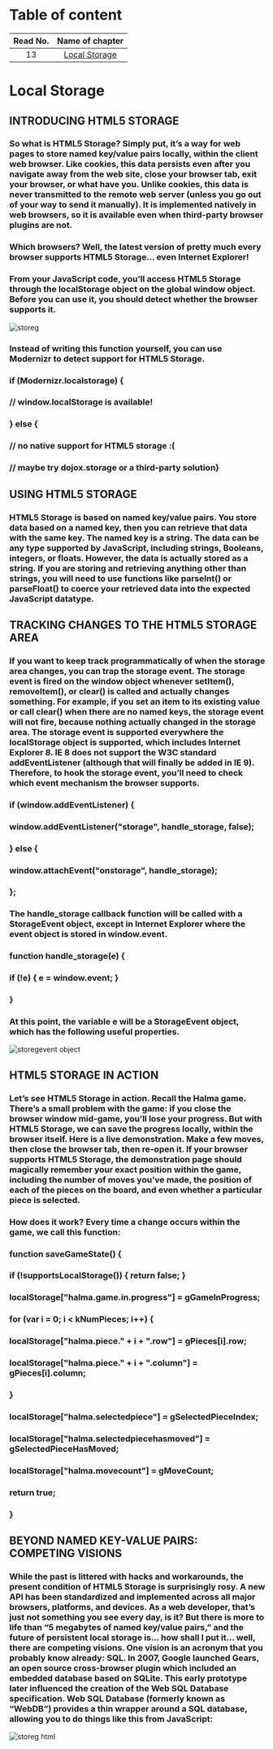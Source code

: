 # Table of content
 |Read No. | Name of chapter|
 |:---------: |:--------------:|
 |13|[Local Storage](https://eng-ahmad-almohammad.github.io/Local-Storage/)|








 # Local Storage

## INTRODUCING HTML5 STORAGE

### So what is HTML5 Storage? Simply put, it’s a way for web pages to store named key/value pairs locally, within the client web browser. Like cookies, this data persists even after you navigate away from the web site, close your browser tab, exit your browser, or what have you. Unlike cookies, this data is never transmitted to the remote web server (unless you go out of your way to send it manually). It is implemented natively in web browsers, so it is available even when third-party browser plugins are not.

### Which browsers? Well, the latest version of pretty much every browser supports HTML5 Storage… even Internet Explorer!
### From your JavaScript code, you’ll access HTML5 Storage through the localStorage object on the global window object. Before you can use it, you should detect whether the browser supports it.
![storeg](https://user-images.githubusercontent.com/70091044/93810408-49478680-fc57-11ea-8586-00800e5c5f24.PNG)

### Instead of writing this function yourself, you can use Modernizr to detect support for HTML5 Storage.

### if (Modernizr.localstorage) {
### // window.localStorage is available!
### } else {
###  // no native support for HTML5 storage :(
###  // maybe try dojox.storage or a third-party solution}



## USING HTML5 STORAGE

### HTML5 Storage is based on named key/value pairs. You store data based on a named key, then you can retrieve that data with the same key. The named key is a string. The data can be any type supported by JavaScript, including strings, Booleans, integers, or floats. However, the data is actually stored as a string. If you are storing and retrieving anything other than strings, you will need to use functions like parseInt() or parseFloat() to coerce your retrieved data into the expected JavaScript datatype.



## TRACKING CHANGES TO THE HTML5 STORAGE AREA


### If you want to keep track programmatically of when the storage area changes, you can trap the storage event. The storage event is fired on the window object whenever setItem(), removeItem(), or clear() is called and actually changes something. For example, if you set an item to its existing value or call clear() when there are no named keys, the storage event will not fire, because nothing actually changed in the storage area. The storage event is supported everywhere the localStorage object is supported, which includes Internet Explorer 8. IE 8 does not support the W3C standard addEventListener (although that will finally be added in IE 9). Therefore, to hook the storage event, you’ll need to check which event mechanism the browser supports. 

### if (window.addEventListener) {
### window.addEventListener("storage", handle_storage, false);
### } else {
###  window.attachEvent("onstorage", handle_storage);
### };
### The handle_storage callback function will be called with a StorageEvent object, except in Internet Explorer where the event object is stored in window.event.

### function handle_storage(e) {
###  if (!e) { e = window.event; }
### }
### At this point, the variable e will be a StorageEvent object, which has the following useful properties.
![storegevent object](https://user-images.githubusercontent.com/70091044/93809352-d689db80-fc55-11ea-80eb-7b7e2999a761.PNG)
## HTML5 STORAGE IN ACTION
### Let’s see HTML5 Storage in action. Recall the Halma game. There’s a small problem with the game: if you close the browser window mid-game, you’ll lose your progress. But with HTML5 Storage, we can save the progress locally, within the browser itself. Here is a live demonstration. Make a few moves, then close the browser tab, then re-open it. If your browser supports HTML5 Storage, the demonstration page should magically remember your exact position within the game, including the number of moves you’ve made, the position of each of the pieces on the board, and even whether a particular piece is selected.

### How does it work? Every time a change occurs within the game, we call this function:

### function saveGameState() {
###    if (!supportsLocalStorage()) { return false; }
###    localStorage["halma.game.in.progress"] = gGameInProgress;
###    for (var i = 0; i < kNumPieces; i++) {
###	localStorage["halma.piece." + i + ".row"] = gPieces[i].row;
###	localStorage["halma.piece." + i + ".column"] = gPieces[i].column;
###    }
###    localStorage["halma.selectedpiece"] = gSelectedPieceIndex;
###    localStorage["halma.selectedpiecehasmoved"] = gSelectedPieceHasMoved;
###    localStorage["halma.movecount"] = gMoveCount;
###    return true;
### }


## BEYOND NAMED KEY-VALUE PAIRS: COMPETING VISIONS
### While the past is littered with hacks and workarounds, the present condition of HTML5 Storage is surprisingly rosy. A new API has been standardized and implemented across all major browsers, platforms, and devices. As a web developer, that’s just not something you see every day, is it? But there is more to life than “5 megabytes of named key/value pairs,” and the future of persistent local storage is… how shall I put it… well, there are competing visions. One vision is an acronym that you probably know already: SQL. In 2007, Google launched Gears, an open source cross-browser plugin which included an embedded database based on SQLite. This early prototype later influenced the creation of the Web SQL Database specification. Web SQL Database (formerly known as “WebDB”) provides a thin wrapper around a SQL database, allowing you to do things like this from JavaScript:

![storeg html](https://user-images.githubusercontent.com/70091044/93810124-dfc77800-fc56-11ea-8e82-27e02bd5d200.PNG)